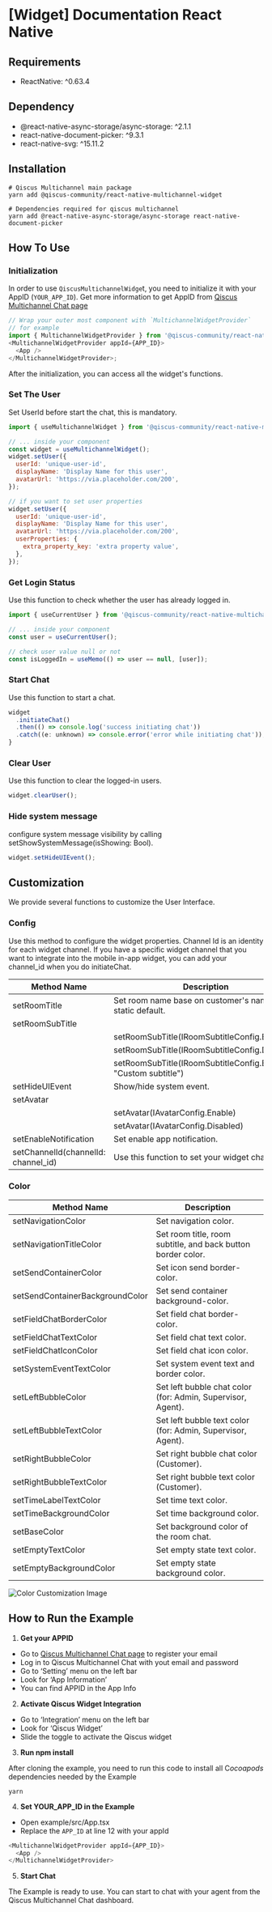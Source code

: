# [Widget] Documentation React Native

## Requirements

- ReactNative: ^0.63.4

## Dependency

- @react-native-async-storage/async-storage: ^2.1.1
- react-native-document-picker: ^9.3.1
- react-native-svg: ^15.11.2


## Installation

```
# Qiscus Multichannel main package
yarn add @qiscus-community/react-native-multichannel-widget

# Dependencies required for qiscus multichannel
yarn add @react-native-async-storage/async-storage react-native-document-picker
```

## How To Use

### Initialization

In order to use `QiscusMultichannelWidge`t, you need to initialize it with your AppID (`YOUR_APP_ID`). Get more information to get AppID from [Qiscus Multichannel Chat page](https://multichannel.qiscus.com/)

```javascript
// Wrap your outer most component with `MultichannelWidgetProvider`
// for example
import { MultichannelWidgetProvider } from '@qiscus-community/react-native-multichannel-widget';
<MultichannelWidgetProvider appId={APP_ID}>
  <App />
</MultichannelWidgetProvider>;
```

After the initialization, you can access all the widget's functions.

### Set The User

Set UserId before start the chat, this is mandatory.

```javascript
import { useMultichannelWidget } from '@qiscus-community/react-native-multichannel-widget';

// ... inside your component
const widget = useMultichannelWidget();
widget.setUser({
  userId: 'unique-user-id',
  displayName: 'Display Name for this user',
  avatarUrl: 'https://via.placeholder.com/200',
});

// if you want to set user properties
widget.setUser({
  userId: 'unique-user-id',
  displayName: 'Display Name for this user',
  avatarUrl: 'https://via.placeholder.com/200',
  userProperties: {
    extra_property_key: 'extra property value',
  },
});
```

### Get Login Status

Use this function to check whether the user has already logged in.

```javascript
import { useCurrentUser } from '@qiscus-community/react-native-multichannel-widget';

// ... inside your component
const user = useCurrentUser();

// check user value null or not
const isLoggedIn = useMemo(() => user == null, [user]);
```

### Start Chat

Use this function to start a chat.

```javascript
widget
  .initiateChat()
  .then(() => console.log('success initiating chat'))
  .catch((e: unknown) => console.error('error while initiating chat'));
}
```

### Clear User

Use this function to clear the logged-in users.

```javascript
widget.clearUser();
```

### Hide system message

configure system message visibility by calling setShowSystemMessage(isShowing: Bool).

```javascript
widget.setHideUIEvent();
```

## Customization

We provide several functions to customize the User Interface.

### Config

Use this method to configure the widget properties.
Channel Id is an identity for each widget channel. If you have a specific widget channel that you want to integrate into the mobile in-app widget, you can add your channel_id when you do initiateChat.

| Method Name                         | Description                                                      |
| ----------------------------------- | ---------------------------------------------------------------- |
| setRoomTitle                        | Set room name base on customer's name or static default.         |
| setRoomSubTitle                     |                                                                  |
|                                     | setRoomSubTitle(IRoomSubtitleConfig.Enabled)                     | Set enable room sub name by the system.          |
|                                     | setRoomSubTitle(IRoomSubtitleConfig.Disabled)                    | Set disable room sub name.                      |
|                                     | setRoomSubTitle(IRoomSubtitleConfig.Editable, "Custom subtitle") | Set enable room sub name base on static default. |
| setHideUIEvent                      | Show/hide system event.                                          |
| setAvatar                           |                                                                  |
|                                     | setAvatar(IAvatarConfig.Enable)                                  | Set enable avatar and name                       |
|                                     | setAvatar(IAvatarConfig.Disabled)                                | Set disable avatar and name                      |
| setEnableNotification               | Set enable app notification.                                     |
| setChannelId(channelId: channel_id) | Use this function to set your widget channel Id                  |

### Color

| Method Name                     | Description                                                  |
| ------------------------------- | ------------------------------------------------------------ |
| setNavigationColor              | Set navigation color.                                        |
| setNavigationTitleColor         | Set room title, room subtitle, and back button border color. |
| setSendContainerColor           | Set icon send border-color.                                  |
| setSendContainerBackgroundColor | Set send container background-color.                         |
| setFieldChatBorderColor         | Set field chat border-color.                                  |
| setFieldChatTextColor           | Set field chat text color.                                    |
| setFieldChatIconColor           | Set field chat icon color.                                    |
| setSystemEventTextColor         | Set system event text and border color.                      |
| setLeftBubbleColor              | Set left bubble chat color (for: Admin, Supervisor, Agent).  |
| setLeftBubbleTextColor          | Set left bubble text color (for: Admin, Supervisor, Agent).  |
| setRightBubbleColor             | Set right bubble chat color (Customer).                      |
| setRightBubbleTextColor         | Set right bubble text color (Customer).                      |
| setTimeLabelTextColor           | Set time text color.                                         |
| setTimeBackgroundColor          | Set time background color.                                   |
| setBaseColor                    | Set background color of the room chat.                       |
| setEmptyTextColor               | Set empty state text color.                                  |
| setEmptyBackgroundColor         | Set empty state background color.                            |

![Color Customization Image](/Readme/colorConfig.png)

## How to Run the Example

1. **Get your APPID**

- Go to [Qiscus Multichannel Chat page](https://multichannel.qiscus.com/) to register your email
- Log in to Qiscus Multichannel Chat with yout email and password
- Go to ‘Setting’ menu on the left bar
- Look for ‘App Information’
- You can find APPID in the App Info

2. **Activate Qiscus Widget Integration**

- Go to ‘Integration’ menu on the left bar
- Look for ‘Qiscus Widget’
- Slide the toggle to activate the Qiscus widget

3. **Run npm install**

After cloning the example, you need to run this code to install all C*ocoapods* dependencies needed by the Example

```
yarn
```

4. **Set YOUR_APP_ID in the Example**

- Open example/src/App.tsx
- Replace the `APP_ID` at line 12 with your appId

```javascript
<MultichannelWidgetProvider appId={APP_ID}>
  <App />
</MultichannelWidgetProvider>
```

5. **Start Chat**

The Example is ready to use. You can start to chat with your agent from the Qiscus Multichannel Chat dashboard.
